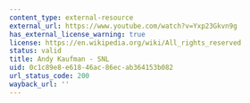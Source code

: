 ```yaml
---
content_type: external-resource
external_url: https://www.youtube.com/watch?v=Yxp23Gkvn9g
has_external_license_warning: true
license: https://en.wikipedia.org/wiki/All_rights_reserved
status: valid
title: Andy Kaufman - SNL
uid: 0c1c89e8-e618-46ac-86ec-ab364153b082
url_status_code: 200
wayback_url: ''
---
```

